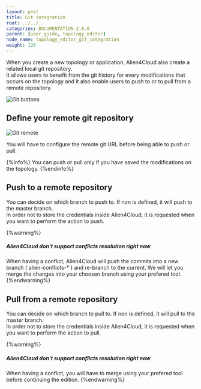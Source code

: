 ```yaml
---
layout: post
title: Git integration
root: ../../..
categories: DOCUMENTATION-2.0.0
parent: [user_guide, topology_editor]
node_name: topology_editor_git_integration
weight: 120
---
```


When you create a new topology or application, Alien4Cloud also create a related local git repository.  
It allows users to benefit from the git history for every modifications that occurs on the topology and it also enable users to push to or to pull from a remote repository.

![Git buttons](../../images/2.0.0/user_guide/topology_editor/git_buttons.png)<br>

## Define your remote git repository

![Git remote](../../images/2.0.0/user_guide/topology_editor/git_config.png)<br>

You will have to configure the remote git URL before being able to push or pull.

{%info%}
You can push or pull only if you have saved the modifications on the topology.
{%endinfo%}

## Push to a remote repository

You can decide on which branch to push to. If non is defined, it will push to the master branch.  
In order not to store the credentials inside Alien4Cloud, it is requested when you want to perform the action to push.

{%warning%}
<h5>Alien4Cloud don't support conflicts resolution right now</h5>
When having a conflict, Alien4Cloud will push the commits into a new branch (`alien-conflicts-*`) and re-branch to the current.
We will let you merge the changes into your choosen branch using your prefered tool.
{%endwarning%}

## Pull from a remote repository

You can decide on which branch to pull to. If non is defined, it will pull to the master branch.  
In order not to store the credentials inside Alien4Cloud, it is requested when you want to perform the action to pull.

{%warning%}
<h5>Alien4Cloud don't support conflicts resolution right now</h5>
When having a conflict, you will have to merge using your prefered tool before continuing the edition.
{%endwarning%}
